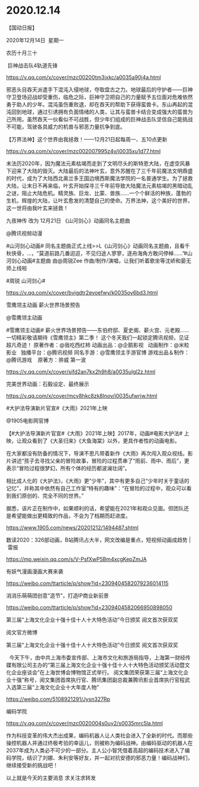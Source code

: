 ﻿#  2020.12.14
【国动日报】

2020年12月14日  星期一


农历十月三十


 巨神战击队4轨道先锋

https://v.qq.com/x/cover/mzc00200tm3ixkc/a0035a90j4a.html

邪恶头目吞天派遣手下混沌入侵地球，夺取盘古之力。地球最后的守护者——巨神守卫登场迎战却受重伤，临危之际，巨神守卫把自己的力量赋予五位面对危难依然勇于助人的少年。混沌虽伤重败退，却在吞天的帮助下获得蛮兽卡。东山再起的混沌回到地球，通过引诱拥有负面情绪的人类，让其与蛮兽卡结合变成强大的蛮兽为己所用。虽然吞天一伙看似不可战胜，但少年们组成的巨神战击队坚信自己能挑战不可能，驾驶各具威力的机兽与邪恶力量抗争到底。




【万界法神】这个世界由我拯救！——12月21日起每周一、五10点更新


https://v.qq.com/x/cover/mzc002007995z4v/j0035xu1d77.html


末法历2020年，因为魔法元素枯竭而走到了文明尽头的斯特恩大陆，在虚空风暴下迎来了大陆的毁灭。大陆最后的法神叶玄，意外苏醒在了三千年前魔法文明鼎盛的时代，成为了大陆西北奥兰多王国边境西斯魔法学院的一名普通学生。为了拯救大陆，让末日不再来临，叶玄开始探寻三千年前导致大陆魔法元素枯竭的黑暗动乱之谜，阻止大陆危机。精灵族、巨龙、比蒙、兽族……一个个鲜活的种族，蓬勃的生机，辉煌的大陆，让叶玄愈发的清楚自己的使命。万界法神，这个美好的世界，这一世将由我叶玄来拯救！




九夜神传 改为 12月21日
《山河剑心》动画同名主题曲

@腾讯视频动漫                            

#山河剑心动画# 同名主题曲正式上线>>L《山河剑心》动画同名主题曲，且看千秋侠骨，...，“莫道前路几番迢迢，不见归途人寥寥，逐舟海角方敢问停棹……”#山河剑心动画#主题曲 由@周锐Zee 作曲/制作/演唱，让我们听着歌坐等沈峤和晏无师上线啦

#周锐 山河剑心#                                                            

https://v.qq.com/x/cover/bvjgdtr2evoefwy/k0035oy6bd3.html




雪鹰领主动画 薪火世界场景预告

@雪鹰领主动画      


#雪鹰领主动画# 薪火世界场景预告——东伯府邸、夏史阁、薪火宫、元老殿……一切精彩敬请期待《雪鹰领主》第二季！
这个冬天我们一起锁定腾讯视频，见证超凡奇迹！
原著作者：@我吃西红柿
动画出品：@企鹅影视  
动画制作：@米粒影业  
独播平台：@腾讯视频
同名手游：@雪鹰领主手游官博
游戏出品＆制作：@腾讯游戏   
原著方：骅威 第一波

https://v.qq.com/x/cover/sifd2an7kx2h9h8/a0035ulgl2z.html




完美世界动画：石毅设定、最终展示                                            

https://v.qq.com/x/cover/mcv8hkc8zk8lnov/i0035ufwrjw.html


#大护法导演新片官宣#《大雨》2021年上映

@1905电影网官博                            

【#大护法导演新片官宣#《大雨》2021年上映】2017年，动画#电影大护法# 上映，让观众看到了《大圣归来》《大鱼海棠》以外，更具作者性的动画电影。

在大家都没有防备的情况下，导演不思凡带着新作《大雨》再次闯入观众视线。影片讲述“孩子去寻找父亲的冒险故事，冒险的过程贯串了“雨前、雨中、雨后”，更表示“冒险过程很梦幻，所有个体的经历都波澜壮阔”。

相比成人化的《大护法》，《大雨》更“少年”，其中有更多自己“少年时关于童话的记忆”，并称其中依然有自己工作室“特有的趣味”：“在冒险的过程中，观众可以看到我们原创的、完全不同的世界。”

据悉，该片正在制作中，如果顺利的话，希望能在2021年和观众见面。但团队还是希望能做出更精致的作品，不会为了档期而赶进度。

https://www.1905.com/news/20201212/1494487.shtml

数读2020：326部动画，B站腾讯占大半，网文改编是重点，短视频动画成趋势 | 雷报

https://mp.weixin.qq.com/s/V-PsfXwP5Bm4xcgKepZmJA

有妖气漫画漫画大赛来袭

https://weibo.com/ttarticle/p/show?id=2309404582079236014115

消消乐萌萌团创意“造节”，打造IP商业新前景

https://weibo.com/ttarticle/p/show?id=2309404582066950898050


第三届“上海文化企业十强十佳十人十大特色活动”今日颁奖 阅文首次获双奖

阅文官方微博                 


第三届“上海文化企业十强十佳十人十大特色活动”今日颁奖 阅文首次获双奖

 
今天下午，由中共上海市委宣传部、上海市文化和旅游局指导，上海第一财经传媒有限公司主办的“第三届上海文化企业十强十佳十人十大特色活动颁奖活动暨文化企业座谈会”在上海世博会博物馆正式举行。
阅文集团荣获第三届“上海文化企业十强”称号，阅文集团首席执行官、腾讯集团副总裁兼腾讯影业首席执行官程武入选第三届“上海文化企业十大年度人物”

https://weibo.com/5108921291/Jysn327Rp







编码学院


https://v.qq.com/x/cover/mzc0020004s0uy2/s0035mrc5la.html

作为科技变革的伟大杰出成果，编码机器人让人类社会进入了全新的时代。而那些操控机器人并通过终极考验的幸运儿，则被称为编码战神。由编码驱动的机器人在2037年成为人类必不可少的一部分。主人公小智凭借着高超的编码技术进入了编码学院，结识了刘娜、朱利安等好友，并一起对抗安德的邪恶力量！编码战神们，继续接受新的挑战吧！




以上就是今天的主要消息
求关注求转发










